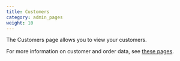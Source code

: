 ```yaml
---
title: Customers
category: admin_pages
weight: 10
---
```


The Customers page allows you to view your customers. 

For more information on customer and order data, see [these pages](/user/orders/). 
